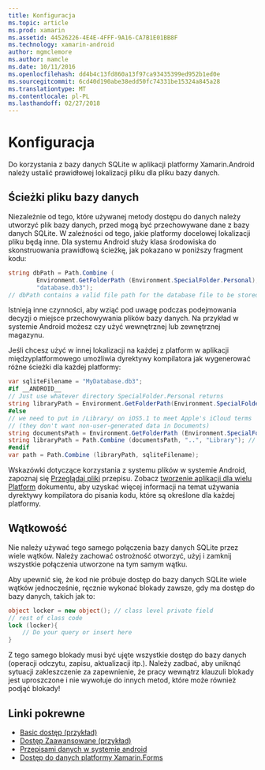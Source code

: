 ```yaml
---
title: Konfiguracja
ms.topic: article
ms.prod: xamarin
ms.assetid: 44526226-4E4E-4FFF-9A16-CA7B1E01BB8F
ms.technology: xamarin-android
author: mgmclemore
ms.author: mamcle
ms.date: 10/11/2016
ms.openlocfilehash: dd4b4c13fd860a13f97ca93435399ed952b1ed0e
ms.sourcegitcommit: 6cd40d190abe38edd50fc74331be15324a845a28
ms.translationtype: MT
ms.contentlocale: pl-PL
ms.lasthandoff: 02/27/2018
---
```

# <a name="configuration"></a>Konfiguracja

Do korzystania z bazy danych SQLite w aplikacji platformy Xamarin.Android należy ustalić prawidłowej lokalizacji pliku dla pliku bazy danych.

## <a name="database-file-path"></a>Ścieżki pliku bazy danych

Niezależnie od tego, które używanej metody dostępu do danych należy utworzyć plik bazy danych, przed mogą być przechowywane dane z bazy danych SQLite. W zależności od tego, jakie platformy docelowej lokalizacji pliku będą inne. Dla systemu Android służy klasa środowiska do skonstruowania prawidłową ścieżkę, jak pokazano w poniższy fragment kodu:

```csharp
string dbPath = Path.Combine (
        Environment.GetFolderPath (Environment.SpecialFolder.Personal),
        "database.db3");
// dbPath contains a valid file path for the database file to be stored
```

Istnieją inne czynności, aby wziąć pod uwagę podczas podejmowania decyzji o miejsce przechowywania plików bazy danych. Na przykład w systemie Android możesz czy użyć wewnętrznej lub zewnętrznej magazynu.

Jeśli chcesz użyć w innej lokalizacji na każdej z platform w aplikacji międzyplatformowego umożliwia dyrektywy kompilatora jak wygenerować różne ścieżki dla każdej platformy:

```csharp
var sqliteFilename = "MyDatabase.db3";
#if __ANDROID__
// Just use whatever directory SpecialFolder.Personal returns
string libraryPath = Environment.GetFolderPath(Environment.SpecialFolder.Personal); ;
#else
// we need to put in /Library/ on iOS5.1 to meet Apple's iCloud terms
// (they don't want non-user-generated data in Documents)
string documentsPath = Environment.GetFolderPath (Environment.SpecialFolder.Personal); // Documents folder
string libraryPath = Path.Combine (documentsPath, "..", "Library"); // Library folder instead
#endif
var path = Path.Combine (libraryPath, sqliteFilename);
```

Wskazówki dotyczące korzystania z systemu plików w systemie Android, zapoznaj się [Przeglądaj pliki](https://developer.xamarin.com/recipes/android/data/Files/Browse_Files) przepisu. Zobacz [tworzenie aplikacji dla wielu Platform](~/cross-platform/app-fundamentals/building-cross-platform-applications/index.md) dokumentu, aby uzyskać więcej informacji na temat używania dyrektywy kompilatora do pisania kodu, które są określone dla każdej platformy.

## <a name="threading"></a>Wątkowość

Nie należy używać tego samego połączenia bazy danych SQLite przez wiele wątków. Należy zachować ostrożność otworzyć, użyj i zamknij wszystkie połączenia utworzone na tym samym wątku.

Aby upewnić się, że kod nie próbuje dostęp do bazy danych SQLite wiele wątków jednocześnie, ręcznie wykonać blokady zawsze, gdy ma dostęp do bazy danych, takich jak to:

```csharp
object locker = new object(); // class level private field
// rest of class code
lock (locker){
    // Do your query or insert here
}
```

Z tego samego blokady musi być ujęte wszystkie dostęp do bazy danych (operacji odczytu, zapisu, aktualizacji itp.). Należy zadbać, aby uniknąć sytuacji zakleszczenie za zapewnienie, że pracy wewnątrz klauzuli blokady jest uproszczone i nie wywołuje do innych metod, które może również podjąć blokady!


## <a name="related-links"></a>Linki pokrewne

- [Basic dostęp (przykład)](https://github.com/xamarin/mobile-samples/tree/master/DataAccess/Basic)
- [Dostęp Zaawansowane (przykład)](https://github.com/xamarin/mobile-samples/tree/master/DataAccess/Advanced)
- [Przepisami danych w systemie android](https://developer.xamarin.com/recipes/android/data/)
- [Dostęp do danych platformy Xamarin.Forms](~/xamarin-forms/app-fundamentals/databases.md)
